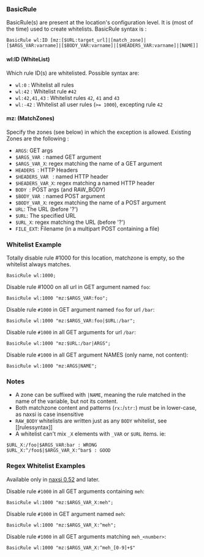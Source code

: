### BasicRule
BasicRule(s) are present at the location's configuration level. It is (most of the time) used to create whitelists. BasicRule syntax is :

```
BasicRule wl:ID [mz:[$URL:target_url]|[match_zone]|[$ARGS_VAR:varname]|[$BODY_VAR:varname]|[$HEADERS_VAR:varname]|[NAME]]
```

#### **wl:ID** (WhiteList)

Which rule ID(s) are whitelisted. Possible syntax are:

* `wl:0` : Whitelist all rules
* `wl:42` : Whitelist rule `#42`
* `wl:42,41,43` : Whitelist rules `42`, `41` and `43`
* `wl:-42` : Whitelist all user rules (`>= 1000`), excepting rule `42`

#### **mz:** (MatchZones)

Specify the zones (see below) in which the exception is allowed. Existing Zones are the following :

-  `ARGS`: GET args
- `$ARGS_VAR `: named GET argument 
- `$ARGS_VAR_X`: regex matching the name of a GET argument
- `HEADERS `: HTTP Headers 
- `$HEADERS_VAR ` : named HTTP header 
- `$HEADERS_VAR_X`: regex matching a named HTTP header 
- `BODY `: POST args (and RAW_BODY)
- `$BODY_VAR `: named POST argument 
- `$BODY_VAR_X`: regex matching the name of a POST argument
- `URL`: The URL (before '?') 
- `$URL`: The specified URL 
- `$URL_X`: regex matching the URL (before '?')
- `FILE_EXT`: Filename (in a multipart POST containing a file) 

### Whitelist Example

Totally disable rule #1000 for this location, matchzone is empty, so the whitelist always matches.

```
BasicRule wl:1000; 
```

Disable rule #1000 on all url in GET argument named `foo`:

```
BasicRule wl:1000 "mz:$ARGS_VAR:foo";
```

Disable rule `#1000` in GET argument named `foo` for url `/bar`:
 
```
BasicRule wl:1000 "mz:$ARGS_VAR:foo|$URL:/bar";
```

Disable rule `#1000` in all GET arguments for url `/bar`:
 
```
BasicRule wl:1000 "mz:$URL:/bar|ARGS";
```

Disable rule `#1000` in all GET argument NAMES (only name, not content):
 
```
BasicRule wl:1000 "mz:ARGS|NAME";
```

### Notes

- A zone can be suffixed with `|NAME`, meaning the rule matched in the name of the variable, but not its content.
- Both matchzone content and patterns (`rx:`/`str:`) must be in lower-case, as naxsi is case insensitive
- `RAW_BODY` whitelists are written just as any `BODY` whitelist, see [[rulessyntax]] 
- A whitelist can't mix `_X` elements with `_VAR` or `$URL` items. ie:

```
$URL_X:/foo|$ARGS_VAR:bar : WRONG
$URL_X:^/foo$|$ARGS_VAR_X:^bar$ : GOOD
```

### Regex Whitelist Examples

Available only in [naxsi 0.52]( https://github.com/nbs-system/naxsi/releases/tag/0.52 ) and later.

Disable rule `#1000` in all GET arguments containing `meh`:

```
BasicRule wl:1000 "mz:$ARGS_VAR_X:meh";
```

Disable rule `#1000` in GET argument named `meh`:

```
BasicRule wl:1000 "mz:$ARGS_VAR_X:^meh";
```

Disable rule `#1000` in all GET arguments matching `meh_<number>`:

```
BasicRule wl:1000 "mz:$ARGS_VAR_X:^meh_[0-9]+$"
```